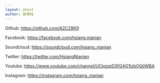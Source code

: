```yaml
---
layout: about
author: 简律纯
---
```


Github: <https://github.com/A2C29K9>

Facebook: <https://facebook.com/hsiang.nianian>

Soundcloud: <https://soundcloud.com/hsiang_nianian>

Twitter: <https://twitter.com/HsiangNianian>

Youtube: <https://www.youtube.com/channel/UCkgzeD3fl24G1lzbOQjIWBA>

Instagram: <https://instagram.com/hsiang_nianian>
